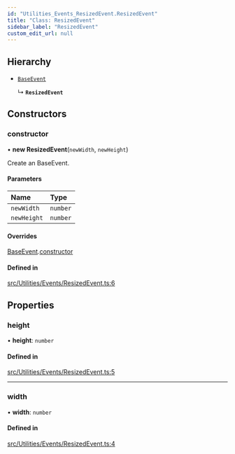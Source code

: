 ```yaml
---
id: "Utilities_Events_ResizedEvent.ResizedEvent"
title: "Class: ResizedEvent"
sidebar_label: "ResizedEvent"
custom_edit_url: null
---
```




## Hierarchy

- [`BaseEvent`](../Utilities_BaseEvent.BaseEvent)

  ↳ **`ResizedEvent`**

## Constructors

### constructor

• **new ResizedEvent**(`newWidth`, `newHeight`)

Create an BaseEvent.

#### Parameters

| Name | Type |
| :------ | :------ |
| `newWidth` | `number` |
| `newHeight` | `number` |

#### Overrides

[BaseEvent](../Utilities_BaseEvent.BaseEvent).[constructor](../Utilities_BaseEvent.BaseEvent#constructor)

#### Defined in

[src/Utilities/Events/ResizedEvent.ts:6](https://github.com/ZeaInc/zea-engine/blob/8e646f8a8/src/Utilities/Events/ResizedEvent.ts#L6)

## Properties

### height

• **height**: `number`

#### Defined in

[src/Utilities/Events/ResizedEvent.ts:5](https://github.com/ZeaInc/zea-engine/blob/8e646f8a8/src/Utilities/Events/ResizedEvent.ts#L5)

___

### width

• **width**: `number`

#### Defined in

[src/Utilities/Events/ResizedEvent.ts:4](https://github.com/ZeaInc/zea-engine/blob/8e646f8a8/src/Utilities/Events/ResizedEvent.ts#L4)

